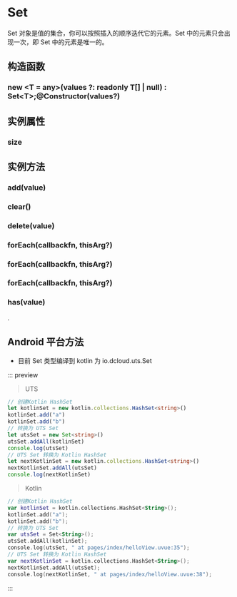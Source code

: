 # Set

Set 对象是值的集合，你可以按照插入的顺序迭代它的元素。Set 中的元素只会出现一次，即 Set 中的元素是唯一的。

## 构造函数

### new \<T = any>(values ?: readonly T[] \| null) : Set\<T>;@Constructor(values?)

<!-- UTSJSON.Set.Constructor.description -->

<!-- UTSJSON.Set.Constructor.param -->

<!-- UTSJSON.Set.Constructor.returnValue -->

<!-- UTSJSON.Set.Constructor.test -->

<!-- UTSJSON.Set.Constructor.compatibility -->

<!-- UTSJSON.Set.Constructor.tutorial -->

## 实例属性

### size

<!-- UTSJSON.Set.size.description -->

<!-- UTSJSON.Set.size.param -->

<!-- UTSJSON.Set.size.returnValue -->

<!-- UTSJSON.Set.size.test -->

<!-- UTSJSON.Set.size.compatibility -->


## 实例方法


### add(value)

<!-- UTSJSON.Set.add.description -->

<!-- UTSJSON.Set.add.param -->

<!-- UTSJSON.Set.add.returnValue -->

<!-- UTSJSON.Set.add.test -->

<!-- UTSJSON.Set.add.compatibility -->

### clear()

<!-- UTSJSON.Set.clear.description -->

<!-- UTSJSON.Set.clear.param -->

<!-- UTSJSON.Set.clear.returnValue -->

<!-- UTSJSON.Set.clear.test -->

<!-- UTSJSON.Set.clear.compatibility -->

### delete(value)

<!-- UTSJSON.Set.delete.description -->

<!-- UTSJSON.Set.delete.param -->

<!-- UTSJSON.Set.delete.returnValue -->

<!-- UTSJSON.Set.delete.test -->

<!-- UTSJSON.Set.delete.compatibility -->

### forEach(callbackfn, thisArg?)

<!-- UTSJSON.Set.forEach.description -->

<!-- UTSJSON.Set.forEach.param -->

<!-- UTSJSON.Set.forEach.returnValue -->

<!-- UTSJSON.Set.forEach.test -->

<!-- UTSJSON.Set.forEach.compatibility -->

### forEach(callbackfn, thisArg?)

<!-- UTSJSON.Set.forEach_1.description -->

<!-- UTSJSON.Set.forEach_1.param -->

<!-- UTSJSON.Set.forEach_1.returnValue -->

<!-- UTSJSON.Set.forEach_1.test -->

<!-- UTSJSON.Set.forEach_1.compatibility -->

<!-- UTSJSON.Set.forEach_1.tutorial -->

### forEach(callbackfn, thisArg?)

<!-- UTSJSON.Set.forEach_2.description -->

<!-- UTSJSON.Set.forEach_2.param -->

<!-- UTSJSON.Set.forEach_2.returnValue -->

<!-- UTSJSON.Set.forEach_2.test -->

<!-- UTSJSON.Set.forEach_2.compatibility -->

<!-- UTSJSON.Set.forEach_2.tutorial -->

### has(value)

<!-- UTSJSON.Set.has.description -->

<!-- UTSJSON.Set.has.param -->

<!-- UTSJSON.Set.has.returnValue -->

<!-- UTSJSON.Set.has.test -->

<!-- UTSJSON.Set.has.compatibility -->.

<!-- UTSJSON.Set.tutorial -->

## Android 平台方法

* 目前 Set 类型编译到 kotlin 为 io.dcloud.uts.Set


::: preview

> UTS

```ts
// 创建Kotlin HashSet
let kotlinSet = new kotlin.collections.HashSet<string>()
kotlinSet.add("a")
kotlinSet.add("b")
// 转换为 UTS Set
let utsSet = new Set<string>()
utsSet.addAll(kotlinSet)
console.log(utsSet)
// UTS Set 转换为 Kotlin HashSet
let nextKotlinSet = new kotlin.collections.HashSet<string>()
nextKotlinSet.addAll(utsSet)
console.log(nextKotlinSet)
```

> Kotlin

```Kotlin
// 创建Kotlin HashSet
var kotlinSet = kotlin.collections.HashSet<String>();
kotlinSet.add("a");
kotlinSet.add("b");
// 转换为 UTS Set
var utsSet = Set<String>();
utsSet.addAll(kotlinSet);
console.log(utsSet, " at pages/index/helloView.uvue:35");
// UTS Set 转换为 Kotlin HashSet
var nextKotlinSet = kotlin.collections.HashSet<String>();
nextKotlinSet.addAll(utsSet);
console.log(nextKotlinSet, " at pages/index/helloView.uvue:38");
```

:::
